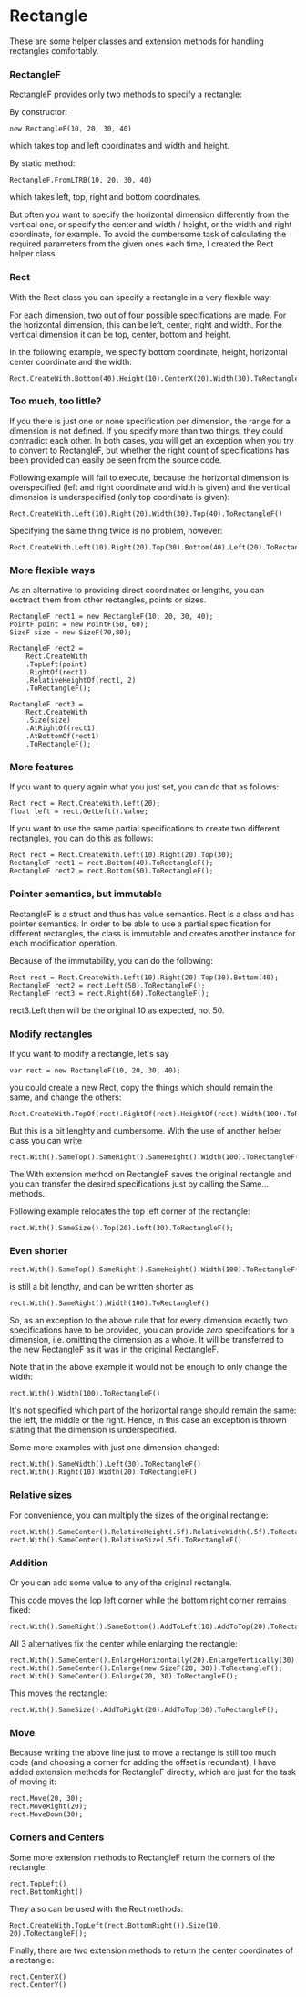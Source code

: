 Rectangle
=========

These are some helper classes and extension methods for handling rectangles comfortably.

### RectangleF

RectangleF provides only two methods to specify a rectangle: 

By constructor: 

	new RectangleF(10, 20, 30, 40)

which takes top and left coordinates and width and height.

By static method: 

	RectangleF.FromLTRB(10, 20, 30, 40)

which takes left, top, right and bottom coordinates.

But often you want to specify the horizontal dimension differently from the vertical one, or specify the center and width / height, or the width and right coordinate, for example.
To avoid the cumbersome task of calculating the required parameters from the given ones each time, I created the Rect helper class.

### Rect

With the Rect class you can specify a rectangle in a very flexible way:

For each dimension, two out of four possible specifications are made. For the horizontal dimension, this can be left, center, right and width. For the vertical dimension it can be top, center, bottom and height.

In the following example, we specify bottom coordinate, height, horizontal center coordinate and the width:

	Rect.CreateWith.Bottom(40).Height(10).CenterX(20).Width(30).ToRectangleF()

### Too much, too little?

If you there is just one or none specification per dimension, the range for a dimension is not defined. If you specify more than two things, they could contradict each other. In both cases, you will get an exception when you try to convert to RectangleF, but whether the right count of specifications has been provided can easily be seen from the source code.

Following example will fail to execute, because the horizontal dimension is overspecified (left and right coordinate and width is given) and the vertical dimension is underspecified (only top coordinate is given):

	Rect.CreateWith.Left(10).Right(20).Width(30).Top(40).ToRectangleF()

Specifying the same thing twice is no problem, however:

	Rect.CreateWith.Left(10).Right(20).Top(30).Bottom(40).Left(20).ToRectangleF()

### More flexible ways

As an alternative to providing direct coordinates or lengths, you can exctract them from other rectangles, points or sizes.

	RectangleF rect1 = new RectangleF(10, 20, 30, 40);
	PointF point = new PointF(50, 60);
	SizeF size = new SizeF(70,80);

	RectangleF rect2 = 
		Rect.CreateWith
		.TopLeft(point)
		.RightOf(rect1)
		.RelativeHeightOf(rect1, 2)
		.ToRectangleF();

	RectangleF rect3 = 
		Rect.CreateWith
		.Size(size)
		.AtRightOf(rect1)
		.AtBottomOf(rect1)
		.ToRectangleF();

### More features

If you want to query again what you just set, you can do that as follows:

	Rect rect = Rect.CreateWith.Left(20);
	float left = rect.GetLeft().Value;

If you want to use the same partial specifications to create two different rectangles, you can do this as follows:

	Rect rect = Rect.CreateWith.Left(10).Right(20).Top(30);
	RectangleF rect1 = rect.Bottom(40).ToRectangleF();
	RectangleF rect2 = rect.Bottom(50).ToRectangleF();

### Pointer semantics, but immutable

RectangleF is a struct and thus has value semantics. Rect is a class and has pointer semantics. In order to be able to use a partial specification for different rectangles, the class is immutable and creates another instance for each modification operation.

Because of the immutability, you can do the following:

	Rect rect = Rect.CreateWith.Left(10).Right(20).Top(30).Bottom(40);
	RectangleF rect2 = rect.Left(50).ToRectangleF();
	RectangleF rect3 = rect.Right(60).ToRectangleF();

rect3.Left then will be the original 10 as expected, not 50.

### Modify rectangles

If you want to modify a rectangle, let's say

	var rect = new RectangleF(10, 20, 30, 40);

you could create a new Rect, copy the things which should remain the same, and change the others:

	Rect.CreateWith.TopOf(rect).RightOf(rect).HeightOf(rect).Width(100).ToRectangleF()

But this is a bit lenghty and cumbersome. With the use of another helper class you can write

	rect.With().SameTop().SameRight().SameHeight().Width(100).ToRectangleF()

The With extension method on RectangleF saves the original rectangle and you can transfer the desired 
specifications just by calling the Same... methods. 

Following example relocates the top left corner of the rectangle:

	rect.With().SameSize().Top(20).Left(30).ToRectangleF();

### Even shorter

	rect.With().SameTop().SameRight().SameHeight().Width(100).ToRectangleF()

is still a bit lengthy, and can be written shorter as

	rect.With().SameRight().Width(100).ToRectangleF()

So, as an exception to the above rule that for every dimension exactly two specifications have to be provided, 
you can provide *zero* specifcations for a dimension, i.e. omitting the dimension as a whole.
It will be transferred to the new RectangleF as it was in the original RectangleF.

Note that in the above example it would not be enough to only change the width:

	rect.With().Width(100).ToRectangleF()
	
It's not specified which part of the horizontal range should remain the same: the left, the middle or the right.
Hence, in this case an exception is thrown stating that the dimension is underspecified.

Some more examples with just one dimension changed:

	rect.With().SameWidth().Left(30).ToRectangleF()
	rect.With().Right(10).Width(20).ToRectangleF()

### Relative sizes

For convenience, you can multiply the sizes of the original rectangle:

	rect.With().SameCenter().RelativeHeight(.5f).RelativeWidth(.5f).ToRectangleF()
	rect.With().SameCenter().RelativeSize(.5f).ToRectangleF()

### Addition

Or you can add some value to any of the original rectangle.

This code moves the lop left corner while the bottom right corner remains fixed:

	rect.With().SameRight().SameBottom().AddToLeft(10).AddToTop(20).ToRectangleF()

All 3 alternatives fix the center while enlarging the rectangle:

	rect.With().SameCenter().EnlargeHorizontally(20).EnlargeVertically(30).ToRectangleF();
	rect.With().SameCenter().Enlarge(new SizeF(20, 30)).ToRectangleF();
	rect.With().SameCenter().Enlarge(20, 30).ToRectangleF();

This moves the rectangle:

	rect.With().SameSize().AddToRight(20).AddToTop(30).ToRectangleF();

### Move

Because writing the above line just to move a rectange is still too much code (and choosing a corner for adding the offset is
redundant), I have added extension methods for RectangleF directly, which are just for the task of moving it:

	rect.Move(20, 30);
	rect.MoveRight(20);
	rect.MoveDown(30);

### Corners and Centers

Some more extension methods to RectangleF return the corners of the rectangle:

	rect.TopLeft()
	rect.BottomRight()

They also can be used with the Rect methods:

	Rect.CreateWith.TopLeft(rect.BottomRight()).Size(10, 20).ToRectangleF();

Finally, there are two extension methods to return the center coordinates of a rectangle:

	rect.CenterX()
	rect.CenterY()
